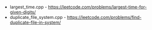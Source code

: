 - largest_time.cpp - https://leetcode.com/problems/largest-time-for-given-digits/     
- duplicate_file_system.cpp - https://leetcode.com/problems/find-duplicate-file-in-system/
